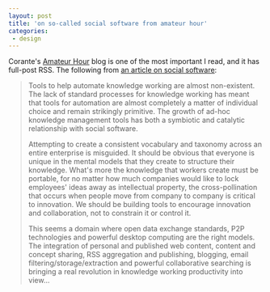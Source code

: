 ```yaml
---
layout: post
title: 'on so-called social software from amateur hour'
categories:
 - design
---
```


Corante's <a href="http://www.corante.com/amateur/index.shtml">Amateur Hour</a> blog is one of the most important I read, and it has full-post RSS. The following from <a href="http://www.hyperorg.com/blogger/mtarchive/001451.html">an article on social software</a>:<blockquote>Tools to help automate knowledge working are almost non-existent.  The lack of standard processes for knowledge working has meant that tools for automation are almost completely a matter of individual choice and remain strikingly primitive.  The growth of ad-hoc knowledge management tools has both a symbiotic and catalytic relationship with social software.



Attempting to create a consistent vocabulary and taxonomy across an entire enterprise is misguided.  It should be obvious that everyone is unique in the mental models that they create to structure their knowledge.  What's more the knowledge that workers create must be portable, for no matter how much companies would like to lock employees' ideas away as intellectual property, the cross-pollination that occurs when people move from company to company is critical to innovation.  We should be building tools to encourage innovation and collaboration, not to constrain it or control it.



This seems a domain where open data exchange standards, P2P technologies and powerful desktop computing are the right models.  The integration of personal and published web content, content and concept sharing, RSS aggregation and publishing, blogging, email filtering/storage/extraction and powerful collaborative searching is bringing a real revolution in knowledge working productivity into view...</blockquote>

